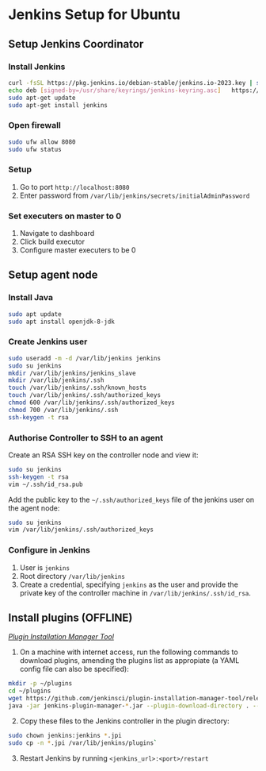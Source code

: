 # Jenkins Setup for Ubuntu
## Setup Jenkins Coordinator
### Install Jenkins 
```bash
curl -fsSL https://pkg.jenkins.io/debian-stable/jenkins.io-2023.key | sudo tee   /usr/share/keyrings/jenkins-keyring.asc > /dev/null
echo deb [signed-by=/usr/share/keyrings/jenkins-keyring.asc]   https://pkg.jenkins.io/debian-stable binary/ | sudo tee   /etc/apt/sources.list.d/jenkins.list > /dev/null
sudo apt-get update
sudo apt-get install jenkins
```

### Open firewall
```bash
sudo ufw allow 8080
sudo ufw status
```

### Setup
1. Go to port `http://localhost:8080`
2. Enter password from `/var/lib/jenkins/secrets/initialAdminPassword` 

### Set executers on master to 0
1. Navigate to dashboard
2. Click build executor
3. Configure master executers to be 0


## Setup agent node
### Install Java
```bash
sudo apt update 
sudo apt install openjdk-8-jdk 
```

### Create Jenkins user
```bash
sudo useradd -m -d /var/lib/jenkins jenkins
sudo su jenkins
mkdir /var/lib/jenkins/jenkins_slave
mkdir /var/lib/jenkins/.ssh
touch /var/lib/jenkins/.ssh/known_hosts
touch /var/lib/jenkins/.ssh/authorized_keys
chmod 600 /var/lib/jenkins/.ssh/authorized_keys
chmod 700 /var/lib/jenkins/.ssh
ssh-keygen -t rsa
```

### Authorise Controller to SSH to an agent
Create an RSA SSH key on the controller node and view it:
```bash
sudo su jenkins
ssh-keygen -t rsa
vim ~/.ssh/id_rsa.pub
```
Add the public key to the `~/.ssh/authorized_keys` file of the jenkins user on the agent node:
```bash
sudo su jenkins
vim /var/lib/jenkins/.ssh/authorized_keys
```

### Configure in Jenkins
1. User is `jenkins`
2. Root directory `/var/lib/jenkins`
3. Create a credential, specifying `jenkins` as the user and provide the private key of the controller machine in `/var/lib/jenkins/.ssh/id_rsa`.

## Install plugins (OFFLINE)
*[Plugin Installation Manager Tool](https://github.com/jenkinsci/plugin-installation-manager-tool)*

1. On a machine with internet access, run the following commands to download plugins, amending the plugins list as appropiate (a YAML config file can also be specified):
```bash
mkdir -p ~/plugins
cd ~/plugins
wget https://github.com/jenkinsci/plugin-installation-manager-tool/releases/download/2.12.13/jenkins-plugin-manager-2.12.13.jar
java -jar jenkins-plugin-manager-*.jar --plugin-download-directory . --plugins kubernetes
```
2. Copy these files to the Jenkins controller in the plugin directory:
```bash
sudo chown jenkins:jenkins *.jpi
sudo cp -n *.jpi /var/lib/jenkins/plugins`
```
3. Restart Jenkins by running `<jenkins_url>:<port>/restart`
